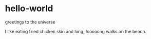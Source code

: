 # hello-world
greetings to the universe

I like eating fried chicken skin and long, looooong walks on the beach. 
